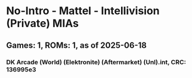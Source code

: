 # No-Intro - Mattel - Intellivision (Private) MIAs
## Games: 1, ROMs: 1, as of 2025-06-18

### DK Arcade (World) (Elektronite) (Aftermarket) (Unl).int, CRC: 136995e3
